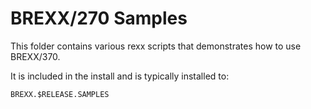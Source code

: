BREXX/270 Samples
==================

This folder contains various rexx scripts that demonstrates how to use 
BREXX/370. 

It is included in the install and is typically installed to:

`BREXX.$RELEASE.SAMPLES`
